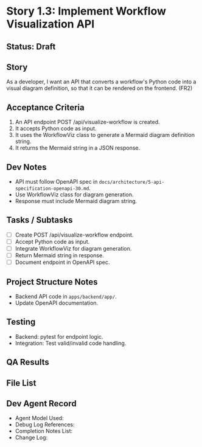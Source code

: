 # Story 1.3: Implement Workflow Visualization API

## Status: Draft

## Story
As a developer, I want an API that converts a workflow's Python code into a visual diagram definition, so that it can be rendered on the frontend. (FR2)

## Acceptance Criteria
1. An API endpoint POST /api/visualize-workflow is created.
2. It accepts Python code as input.
3. It uses the WorkflowViz class to generate a Mermaid diagram definition string.
4. It returns the Mermaid string in a JSON response.

## Dev Notes
- API must follow OpenAPI spec in `docs/architecture/5-api-specification-openapi-30.md`.
- Use WorkflowViz class for diagram generation.
- Response must include Mermaid diagram string.

## Tasks / Subtasks
- [ ] Create POST /api/visualize-workflow endpoint.
- [ ] Accept Python code as input.
- [ ] Integrate WorkflowViz for diagram generation.
- [ ] Return Mermaid string in response.
- [ ] Document endpoint in OpenAPI spec.

## Project Structure Notes
- Backend API code in `apps/backend/app/`.
- Update OpenAPI documentation.

## Testing
- Backend: pytest for endpoint logic.
- Integration: Test valid/invalid code handling.

## QA Results

## File List

## Dev Agent Record
- Agent Model Used:
- Debug Log References:
- Completion Notes List:
- Change Log:
